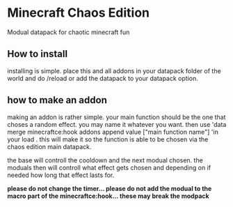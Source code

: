 # Minecraft Chaos Edition
 Modual datapack for chaotic minecraft fun
## How to install
installing is simple. place this and all addons in your datapack folder of the world and do /reload or add the datapack to your datapack option.
## how to make an addon
making an addon is rather simple. your main function should be the one that choses a random effect. you may name it whatever you want. then use 'data merge minecraftce:hook addons append value ["main function name"] 'in your load . this will make it so the function is able to be chosen via the chaos edition main datapack. 

the base will controll the cooldown and the next modual chosen. the moduals then will controll what effect gets chosen and depending on if needed how long that effect lasts for.

**please do not change the timer... please do not add the modual to the macro part of the minecraftce:hook... these may break the modpack**